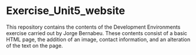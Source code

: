 # Exercise_Unit5_website
This repository contains the contents of the Development Environments exercise carried out by Jorge Bernabeu. 
These contents consist of a basic HTML page, the addition of an image, contact information, and an alteration of the text on the page.
